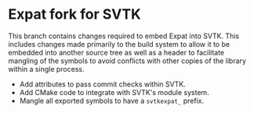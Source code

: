 # Expat fork for SVTK

This branch contains changes required to embed Expat into SVTK. This
includes changes made primarily to the build system to allow it to be embedded
into another source tree as well as a header to facilitate mangling of the
symbols to avoid conflicts with other copies of the library within a single
process.

  * Add attributes to pass commit checks within SVTK.
  * Add CMake code to integrate with SVTK's module system.
  * Mangle all exported symbols to have a `svtkexpat_` prefix.
